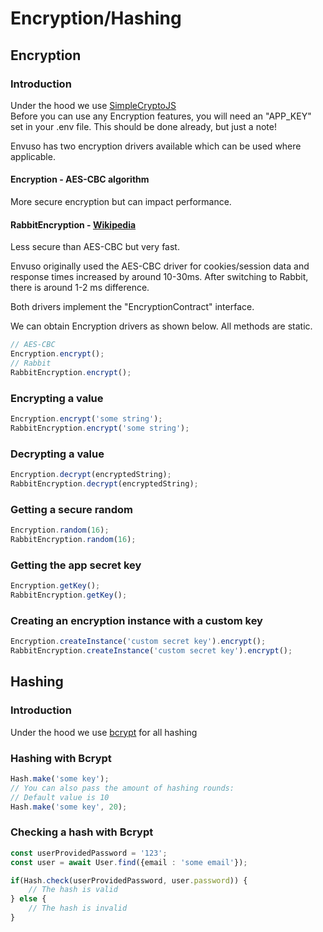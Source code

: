 # Encryption/Hashing

## Encryption

### Introduction
Under the hood we use [SimpleCryptoJS](https://www.npmjs.com/package/simple-crypto-js)  
Before you can use any Encryption features, you will need an "APP_KEY" set in your .env file. This should be done already, but just a note!

Envuso has two encryption drivers available which can be used where applicable.

#### Encryption - AES-CBC algorithm
More secure encryption but can impact performance.

#### RabbitEncryption - [Wikipedia](https://en.wikipedia.org/wiki/Rabbit_(cipher))
Less secure than AES-CBC but very fast.

Envuso originally used the AES-CBC driver for cookies/session data and response times increased by around 10-30ms. After switching to Rabbit, there is around 1-2 ms difference.

Both drivers implement the "EncryptionContract" interface.

We can obtain Encryption drivers as shown below. All methods are static.
```typescript
// AES-CBC
Encryption.encrypt();
// Rabbit
RabbitEncryption.encrypt();
```

### Encrypting a value
```typescript
Encryption.encrypt('some string');
RabbitEncryption.encrypt('some string');
```

### Decrypting a value
```typescript
Encryption.decrypt(encryptedString);
RabbitEncryption.decrypt(encryptedString);
```

### Getting a secure random
```typescript
Encryption.random(16);
RabbitEncryption.random(16);
```

### Getting the app secret key
```typescript
Encryption.getKey();
RabbitEncryption.getKey();
```

### Creating an encryption instance with a custom key
```typescript
Encryption.createInstance('custom secret key').encrypt();
RabbitEncryption.createInstance('custom secret key').encrypt();
```

## Hashing

### Introduction
Under the hood we use [bcrypt](https://www.npmjs.com/package/bcrypt) for all hashing

### Hashing with Bcrypt
```typescript
Hash.make('some key');
// You can also pass the amount of hashing rounds:
// Default value is 10
Hash.make('some key', 20);
```
### Checking a hash with Bcrypt
```typescript
const userProvidedPassword = '123';
const user = await User.find({email : 'some email'});

if(Hash.check(userProvidedPassword, user.password)) {
	// The hash is valid
} else {
	// The hash is invalid
}
```
